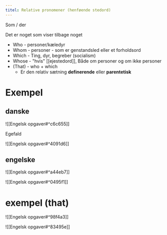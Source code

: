 ```yaml
---
titel: Relative pronomener (henføende stedord)
---
```

Som / der

Det er noget som viser tilbage noget

* Who - personer/kæledyr
* Whom - personer - som er genstandsled eller et forholdsord 
* Which - Ting, dyr, begreber (socialism)
* Whose - "hvis" [[ejestedord]], Både om personer og om ikke personer
* (That) - who + which
	* Er den relativ sætning __definerende__ eller __parentetisk__

# Exempel
## danske 
![[Engelsk opgaver#^c6c655]]

Egefald

![[Engelsk opgaver#^4091d6]] 

## engelske 
![[Engelsk opgaver#^a44eb7]] 

![[Engelsk opgaver#^0495f1]]



# exempel (that)
![[Engelsk opgaver#^98f4a3]]


![[Engelsk opgaver#^83495e]]
